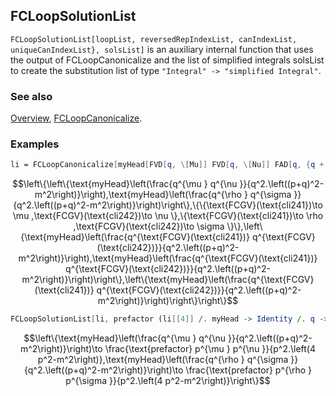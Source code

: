## FCLoopSolutionList

`FCLoopSolutionList[loopList, reversedRepIndexList, canIndexList, uniqueCanIndexList}, solsList]` is an auxiliary internal function that uses the output of FCLoopCanonicalize and the list of simplified integrals solsList to create the substitution list of type `"Integral" -> "simplified Integral"`.

### See also

[Overview](Extra/FeynCalc.md), [FCLoopCanonicalize](FCLoopCanonicalize.md).

### Examples

```mathematica
li = FCLoopCanonicalize[myHead[FVD[q, \[Mu]] FVD[q, \[Nu]] FAD[q, {q + p, m}]] + myHead[FVD[q, \[Rho]] FVD[q, \[Sigma]] FAD[q, {q + p, m}]], q, myHead] 
```

$$\left\{\left\{\text{myHead}\left(\frac{q^{\mu } q^{\nu }}{q^2.\left((p+q)^2-m^2\right)}\right),\text{myHead}\left(\frac{q^{\rho } q^{\sigma }}{q^2.\left((p+q)^2-m^2\right)}\right)\right\},\{\{\text{FCGV}(\text{cli241})\to \mu ,\text{FCGV}(\text{cli242})\to \nu \},\{\text{FCGV}(\text{cli241})\to \rho ,\text{FCGV}(\text{cli242})\to \sigma \}\},\left\{\text{myHead}\left(\frac{q^{\text{FCGV}(\text{cli241})} q^{\text{FCGV}(\text{cli242})}}{q^2.\left((p+q)^2-m^2\right)}\right),\text{myHead}\left(\frac{q^{\text{FCGV}(\text{cli241})} q^{\text{FCGV}(\text{cli242})}}{q^2.\left((p+q)^2-m^2\right)}\right)\right\},\left\{\text{myHead}\left(\frac{q^{\text{FCGV}(\text{cli241})} q^{\text{FCGV}(\text{cli242})}}{q^2.\left((p+q)^2-m^2\right)}\right)\right\}\right\}$$

```mathematica
FCLoopSolutionList[li, prefactor (li[[4]] /. myHead -> Identity /. q -> p), Dispatch -> False]
```

$$\left\{\text{myHead}\left(\frac{q^{\mu } q^{\nu }}{q^2.\left((p+q)^2-m^2\right)}\right)\to \frac{\text{prefactor} p^{\mu } p^{\nu }}{p^2.\left(4 p^2-m^2\right)},\text{myHead}\left(\frac{q^{\rho } q^{\sigma }}{q^2.\left((p+q)^2-m^2\right)}\right)\to \frac{\text{prefactor} p^{\rho } p^{\sigma }}{p^2.\left(4 p^2-m^2\right)}\right\}$$
